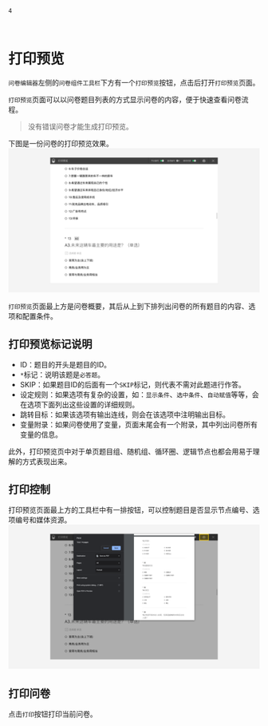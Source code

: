 ```index
4
```
```tag

```
```summary
```
# 打印预览

`问卷编辑器`左侧的`问卷组件工具栏`下方有一个`打印预览`按钮，点击后打开`打印预览`页面。

`打印预览`页面可以以问卷题目列表的方式显示问卷的内容，便于快速查看问卷流程。
> 没有错误问卷才能生成打印预览。

下图是一份问卷的打印预览效果。
<img src='../../assets/snapshots/print-preview/preview.png'>

`打印预览`页面最上方是问卷概要，其后从上到下排列出问卷的所有题目的内容、选项和配置条件。

## 打印预览标记说明

+ ID：题目的开头是题目的ID。
+ `*`标记：说明该题是`必答题`。
+ SKIP：如果题目ID的后面有一个`SKIP`标记，则代表不需对此题进行作答。
+ 设定规则：如果选项有复杂的设置，如：`显示条件`、`选中条件`、`自动赋值`等等，会在选项下面列出这些设置的详细规则。
+ 跳转目标：如果该选项有输出连线，则会在该选项中注明输出目标。
+ 变量附录：如果问卷使用了变量，页面末尾会有一个附录，其中列出问卷所有变量的信息。

此外，打印预览页中对于单页题目组、随机组、循环圈、逻辑节点也都会用易于理解的方式表现出来。

## 打印控制

打印预览页面最上方的工具栏中有一排按钮，可以控制题目是否显示节点编号、选项编号和媒体资源。
<img src='../../assets/snapshots/print-preview/print.png'>

## 打印问卷
点击`打印`按钮打印当前问卷。
